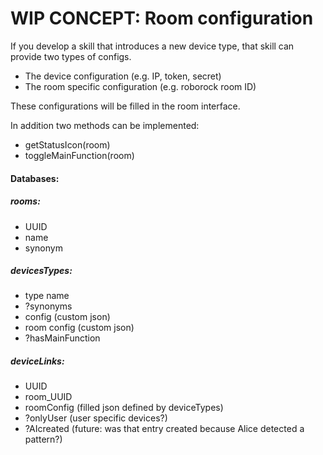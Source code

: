 # WIP CONCEPT: Room configuration

If you develop a skill that introduces a new device type, that skill can provide two types of configs.
- The device configuration (e.g. IP, token, secret)
- The room specific configuration (e.g. roborock room ID)

These configurations will be filled in the room interface.

In addition two methods can be implemented:
- getStatusIcon(room)
- toggleMainFunction(room)


#### Databases:

##### rooms:
- UUID
- name
- synonym


##### devicesTypes:
- type name
- ?synonyms
- config (custom json)
- room config (custom json)
- ?hasMainFunction

##### deviceLinks:
- UUID
- room_UUID
- roomConfig (filled json defined by deviceTypes)
- ?onlyUser (user specific devices?)
- ?AIcreated (future: was that entry created because Alice detected a pattern?)
